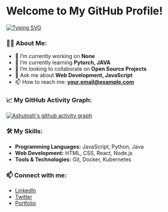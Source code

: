 # Welcome to My GitHub Profile!

[![Typing SVG](https://readme-typing-svg.herokuapp.com/?lines=Welcome!+I+am+Avery;Full+Stack+Developer;Open+Source+Contributor;Always+Learning+New+Things&center=true&width=500&height=50)](https://git.io/typing-svg)

### 👨‍💻 About Me:
- 🔭 I’m currently working on **None**
- 🌱 I’m currently learning **Pytorch, JAVA**
- 👯 I’m looking to collaborate on **Open Source Projects**
- 💬 Ask me about **Web Development, JavaScript**
- 📫 How to reach me: **your.email@example.com**

### 📈 My GitHub Activity Graph:
[![Ashutosh's github activity graph](https://github-readme-activity-graph.cyclic.app/graph?username=avery30809&theme=react-dark)](https://github.com/ashutosh00710/github-readme-activity-graph)

### 🛠️ My Skills:
- **Programming Languages:** JavaScript, Python, Java
- **Web Development:** HTML, CSS, React, Node.js
- **Tools & Technologies:** Git, Docker, Kubernetes

### 📫 Connect with me:
- [LinkedIn](https://www.linkedin.com/in/yourprofile/)
- [Twitter](https://twitter.com/yourhandle)
- [Portfolio](https://yourwebsite.com)
